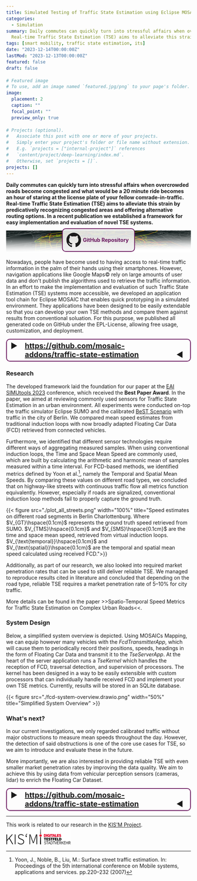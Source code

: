 ```yaml
---
title: Simulated Testing of Traffic State Estimation using Eclipse MOSAIC
categories:
  - Simulation
summary: Daily commutes can quickly turn into stressful affairs when overcrowded roads become congested and what would be a 20 minute ride becomes an hour of staring at the license plate of your fellow comrade-in-traffic.
  Real-time Traffic State Estimation (TSE) aims to alleviate this strain by predicatively recognizing congested areas and offering alternative routing options. In a recent publication we established a framework for easy implementation and evaluation of novel TSE systems. 
tags: [smart mobility, traffic state estimation, its]
date: "2023-12-14T00:00:00Z"
lastMod: "2023-12-13T00:00:00Z"
featured: false
draft: false

# Featured image
# To use, add an image named `featured.jpg/png` to your page's folder. 
image:
  placement: 2
  caption: ""
  focal_point: ""
  preview_only: true

# Projects (optional).
#   Associate this post with one or more of your projects.
#   Simply enter your project's folder or file name without extension.
#   E.g. `projects = ["internal-project"]` references 
#   `content/project/deep-learning/index.md`.
#   Otherwise, set `projects = []`.
projects: []
---
```

**Daily commutes can quickly turn into stressful affairs when overcrowded roads become congested and what would be a 20 minute ride becomes an hour of staring at the license plate of your fellow comrade-in-traffic.
Real-time Traffic State Estimation (TSE) aims to alleviate this strain by predicatively recognizing congested areas and offering alternative routing options. In a recent publication we established a framework for easy implementation and evaluation of novel TSE systems.**

<div style="position: relative; text-align: center; margin-bottom: 0">
    <div onmouseover="this.style.boxShadow='0 0 25px #68145CFF'; this.style.scale=1.05" onmouseout="this.style.boxShadow='none'; this.style.scale=1.0" style="display: flex; margin-left: auto; margin-right: auto; justify-content: center; width: fit-content; text-align: center; cursor: pointer; border: 2px solid #68145c; border-radius: 10px; padding: 10px; background-color: rgba(241,241,241,0.9); transform-origin: left center 0; position: absolute; top: 42%; left: 50%; transform: translate(-50%, -50%)">
        <!-- GitHub Icon -->
        <svg xmlns="http://www.w3.org/2000/svg" viewBox="0 0 16 16" fill="currentColor" style="width: 40px; height: 40px;">
          <path fill-rule="evenodd" d="M8 0C3.58 0 0 3.58 0 8c0 3.54 2.29 6.53 5.47 7.59.4.07.55-.17.55-.38 0-.19-.01-.82-.01-1.49-2.01.37-2.53-.49-2.69-.94-.09-.23-.48-.94-.82-1.13-.28-.15-.68-.52-.01-.53.63-.01 1.08.58 1.23.82.72 1.21 1.87.87 2.33.66.07-.52.28-.87.51-1.07-1.78-.20-3.64-.89-3.64-3.95 0-.87.31-1.59.82-2.15-.08-.20-.36-1.02.08-2.12 0 0 .67-.21 2.2.82.64-.18 1.32-.27 2-.27.68 0 1.36.09 2 .27 1.53-1.04 2.20-.82 2.20-.82.44 1.10.16 1.92.08 2.12.51.56.82 1.27.82 2.15 0 3.07-1.87 3.75-3.65 3.95.29.25.54.73.54 1.48 0 1.07-.01 1.93-.01 2.20 0 .21.15.46.55.38A8.013 8.013 0 0 0 16 8c0-4.42-3.58-8-8-8z"/>
        </svg>
        <!-- GitHub Link -->
        <a href="https://github.com/mosaic-addons/traffic-state-estimation" target="_blank" style="border: 2px; border-radius: 5px; margin: auto 5px auto 5px; text-decoration: none; color: #68145C; font-weight: bold;">GitHub Repository</a>
    </div>
    <img src="banner.png" style="margin-top: 0; margin-bottom: 0" alt="Banner displaying a visualization of TSE">
</div>

Nowadays, people have become used to having access to real-time traffic information in the palm of their hands using their smartphones.
However, navigation applications like Google Maps© rely on large amounts of user data and don't publish the algorithms used to retrieve the traffic information.
In an effort to make the implementation and evaluation of such Traffic State Estimation (TSE) systems more accessible, we developed an application tool chain for Eclipse MOSAIC that enables 
quick prototyping in a simulated environment. They applications have been designed to be easily extendable so that you can develop your own TSE methods and compare them against results from conventional soluation.
For this purpose, we published all generated code on GitHub under the EPL-License, allowing free usage, customization, and deployment.

<div style="display: flex; font-weight: bold; font-size: 20px; margin-left: auto; margin-right: auto; justify-content: center; width: fit-content; padding: 5px 10px; border: 2px solid #68145c; border-radius: 10px;">▶&emsp;<a href="https://github.com/mosaic-addons/traffic-state-estimation">https://github.com/mosaic-addons/traffic-state-estimation</a>&emsp;◀</div>

### Research
The developed framework laid the foundation for our paper at the [EAI SIMUtools 2023](https://simutools.eai-conferences.org/2023/) conference, which received the **Best Paper Award**.
In the paper, we aimed at reviewing commonly used sensors for Traffic State Estimation in an urban environment.
All experiments were conducted on-top the traffic simulator Eclipse SUMO and the calibrated [BeST Scenario](https://github.com/mosaic-addons/best-scenario) with traffic in the city of Berlin.
We compared mean speed estimates from traditional induction loops with now broadly adapted Floating Car Data (FCD) retrieved from connected vehicles.

Furthermore, we identified that different sensor technologies require different ways of aggregating measured samples.
When using conventional induction loops, the Time and Space Mean Speed are commonly used, which are built by calculating the arithmetic and harmonic mean of samples measured within a time interval.
For FCD-based methods, we identified metrics defined by Yoon et al.[^1], namely the Temporal and Spatial Mean Speeds.
By comparing these values on different road types, we concluded that on highway-like streets with continuous traffic flow all metrics function equivalently.
However, especially if roads are signalized, conventional induction loop methods fail to properly capture the ground truth.

{{< figure src="./plot_all_streets.png" width="100%" title="Speed estimates on different road segments in Berlin Charlottenburg. Where $V_{GT}\hspace{0.1cm}$ represents the ground truth speed retrieved from SUMO. $V_{TMS}\hspace{0.1cm}$ and $V_{SMS}\hspace{0.1cm}$ are the time and space mean speed, retrieved from virtual induction loops. $V_{\text{temporal}}\hspace{0.1cm}$ and $V_{\text{spatial}}\hspace{0.1cm}$ are the temporal and spatial mean speed calculated using received FCD.">}}

Additionally, as part of our research, we also looked into required market penetration rates that can be used to still deliver reliable TSE. 
We managed to reproduce results cited in literature and concluded that depending on the road type, reliable TSE requires a market penetration rate of 5–10% for city traffic.

More details can be found in the paper >>Spatio-Temporal Speed Metrics for Traffic State Estimation on Complex Urban Roads<<.

[^1]: Yoon, J., Noble, B., Liu, M.: Surface street traffic estimation. In: Proceedings of the 5th international conference on Mobile systems, applications and services. pp.220–232 (2007)
### System Design
Below, a simplified system overview is depicted. Using MOSAICs Mapping, we can equip however many vehicles with the *FcdTransmitterApp*, which
will cause them to periodically record their positions, speeds, headings in the form of Floating Car Data and transmit it to the *TseServerApp*.
At the heart of the server application runs a *TseKernel* which handles the reception of FCD, traversal detection, and supervision of processors.
The kernel has been designed in a way to be easily extensible with custom processors that can individually handle received FCD and implement your own TSE metrics.
Currently, results will be stored in an SQLite database.

{{< figure src="./fcd-system-overview.drawio.png" width="50%" title="Simplified System Overview" >}}

### What's next?
In our current investigations, we only regarded calibrated traffic without major obstructions to measure mean speeds throughout the day.
However, the detection of said obstructions is one of the core use cases for TSE, so we aim to introduce and evaluate these in the future.

More importantly, we are also interested in providing reliable TSE with even smaller market penetration rates by improving the data quality.
We aim to achieve this by using data from vehicular perception sensors (cameras, lidar) to enrich the Floating Car Dataset.

<div style="display: flex; font-weight: bold; font-size: 20px; margin-left: auto; margin-right: auto; justify-content: center; width: fit-content; padding: 5px 10px; border: 2px solid #68145c; border-radius: 10px;">▶&emsp;<a href="https://github.com/mosaic-addons/traffic-state-estimation">https://github.com/mosaic-addons/traffic-state-estimation</a>&emsp;◀</div>

___
This work is related to our research in the [KIS'M Project](https://bmdv.bund.de/SharedDocs/DE/Artikel/DG/AVF-projekte/kis-m.html).
<a href="https://bmdv.bund.de/SharedDocs/DE/Artikel/DG/AVF-projekte/kis-m.html"><img src="./kis-m.png" style="width:35%;padding-top:0px;margin-top:2px"></a>
